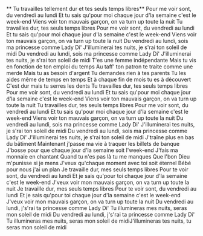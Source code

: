 ﻿** Tu travailles tellement dur et tes seuls temps libres**
Pour me voir sont, du vendredi au lundi
Et tu sais qu'pour moi chaque jour d'la semaine c'est le week-end
Viens voir ton mauvais garçon, on va turn up toute la nuit
Tu travailles dur, tes seuls temps libres
Pour me voir sont, du vendredi au lundi
Et tu sais qu'pour moi chaque jour d'la semaine c'est le week-end
Viens voir ton mauvais garçon, on va turn up toute la nuit
Du vendredi au lundi, sois ma princesse comme Lady Di'
J'illuminerai tes nuits, je s'rai ton soleil de midi
Du vendredi au lundi, sois ma princesse comme Lady Di'
J'illuminerai tes nuits, je s'rai ton soleil de midi
T'es une femme indépendante
Mais tu vis en fonction de ton emploi du temps
Au taff' ton patron te traite comme une merde
Mais tu as besoin d'argent
Tu demandes rien à tes parents
Tu les aides même de temps en temps
Et à chaque fin de mois tu es à découvert
C'est dur mais tu serres les dents
Tu travailles dur, tes seuls temps libres
Pour me voir sont, du vendredi au lundi
Et tu sais qu'pour moi chaque jour d'la semaine c'est le week-end
Viens voir ton mauvais garçon, on va turn up toute la nuit
Tu travailles dur, tes seuls temps libres
Pour me voir sont, du vendredi au lundi
Et tu sais qu'pour moi chaque jour d'la semaine c'est le week-end
Viens voir ton mauvais garçon, on va turn up toute la nuit
Du vendredi au lundi, sois ma princesse comme Lady Di'
J'illuminerai tes nuits, je s'rai ton soleil de midi
Du vendredi au lundi, sois ma princesse comme Lady Di'
J'illuminerai tes nuits, je s'rai ton soleil de midi
J'traîne plus en bas du bâtiment
Maintenant j'passe ma vie à traquer les billets de banque
J'bosse pour que chaque jour d'la semaine soit l'week-end
J'fais ma monnaie en chantant
Quand tu n'es pas là tu me manques
Que l'bon Dieu m'punisse si je mens
J'veux qu'chaque moment avec toi soit éternel
Bébé pour nous j'ai un plan
Je travaille dur, mes seuls temps libres
Pour te voir sont, du vendredi au lundi
Et je sais qu'pour toi chaque jour d'la semaine c'est le week-end
J'veux voir mon mauvais garçon, on va turn up toute la nuit
Je travaille dur, mes seuls temps libres
Pour te voir sont, du vendredi au lundi
Et je sais qu'pour toi chaque jour d'la semaine c'est le week-end
J'veux voir mon mauvais garçon, on va turn up toute la nuit
Du vendredi au lundi, j's'rai ta princesse comme Lady Di'
Tu illumineras mes nuits, seras mon soleil de midi
Du vendredi au lundi, j's'rai ta princesse comme Lady Di'
Tu illumineras mes nuits, seras mon soleil de midiJ'illumineras tes nuits, tu seras mon soleil de midi
